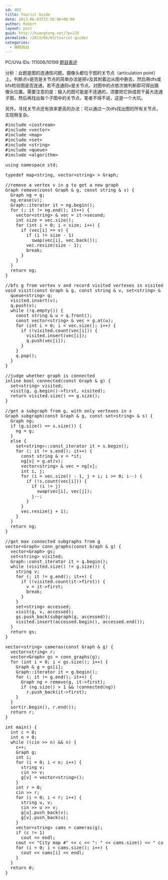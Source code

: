 ```yaml
---
id: 483
title: Tourist Guide
date: 2013-06-03T22:58:06+00:00
author: Robert
layout: post
guid: http://kuangtong.net/?p=225
permalink: /2013/06/03/tourist-guide/
categories:
  - 编程挑战
---
```

PC/UVa IDs: 111006/10199 <a href="http://uva.onlinejudge.org/index.php?option=com_onlinejudge&#038;Itemid=8&#038;page=show_problem&#038;category=38&#038;problem=1140&#038;mosmsg=Submission+received+with+ID+11854360" target="_blank">题目表述</a>

分析：此题是图的连通性问题。摄像头都位于图的关节点（articulation point）上。判断点v是否是关节点的简单办法是把v及其附着边从图中删去，然后用dfs或bfs检验图是否连通，若不连通则v是关节点。对图中的点依次做判断即可得出摄像头位置。<!--more-->需要注意的是：输入的图可能是不连通的，须要把它拆成若干最大连通子图，然后再找出每个子图中的关节点。笔者不得不说，这是一个大坑。


  
另外，寻找关节点还有效率更高的办法：可以通过一次dfs找出图的所有关节点，实现稍复杂。

<pre class="brush: cpp; title: ; notranslate" title="">#include &lt;iostream&gt;
#include &lt;vector&gt;
#include &lt;map&gt;
#include &lt;set&gt;
#include &lt;string&gt;
#include &lt;queue&gt;
#include &lt;algorithm&gt;

using namespace std;

typedef map&lt;string, vector&lt;string&gt; &gt; Graph;

//remove a vertex v in g to get a new graph
Graph remove(const Graph & g, const string & v) {
  Graph ng = g;
  ng.erase(v);
  Graph::iterator it = ng.begin();
  for (; it != ng.end(); it++) {
    vector&lt;string&gt; & vec = it-&gt;second;
    int size = vec.size();
    for (int i = 0; i &lt; size; i++) {
      if (vec[i] == v) {
        if (i != size - 1)
          swap(vec[i], vec.back());
        vec.resize(size - 1);
        break;
      }
    }
  }
  return ng;
}

//bfs g from vertex v and record visited vertexes in visited
void visit(const Graph & g, const string & v, set&lt;string&gt; & visited) {
  queue&lt;string&gt; q;
  visited.insert(v);
  q.push(v);
  while (!q.empty()) {
    const string & u = q.front();
    const vector&lt;string&gt; & vec = g.at(u);
    for (int i = 0; i &lt; vec.size(); i++) {
      if (!visited.count(vec[i])) {
        visited.insert(vec[i]);
        q.push(vec[i]);
      }
    }
    q.pop();
  }
}

//judge whether graph is connected
inline bool connected(const Graph & g) {
  set&lt;string&gt; visited;
  visit(g, g.begin()-&gt;first, visited);
  return visited.size() == g.size();
}

//get a subgraph from g, with only vertexes in s
Graph subgraph(const Graph & g, const set&lt;string&gt; & s) {
  Graph ng;
  if (g.size() == s.size()) {
    ng = g;
  }
  else {
    set&lt;string&gt;::const_iterator it = s.begin();
    for (; it != s.end(); it++) {
      const string & v = *it;
      ng[v] = g.at(v);
      vector&lt;string&gt; & vec = ng[v];
      int i, j;
      for (i = vec.size() - 1, j = i; i &gt;= 0; i--) {
        if (!s.count(vec[i])) {
          if (i != j)
            swap(vec[i], vec[j]);
          j--;
        }
      }
      vec.resize(j + 1);
    }
  }
  return ng;
}

//get max connected subgraphs from g
vector&lt;Graph&gt; conn_graphs(const Graph & g) {
  vector&lt;Graph&gt; gs;
  set&lt;string&gt; visited;
  Graph::const_iterator it = g.begin();
  while (visited.size() != g.size()) {
    string v;
    for (; it != g.end(); it++) {
      if (!visited.count(it-&gt;first)) {
        v = it-&gt;first;
        break;
      }
    }
    set&lt;string&gt; accessed;
    visit(g, v, accessed);
    gs.push_back(subgraph(g, accessed));
    visited.insert(accessed.begin(), accessed.end());
  }
  return gs;
}

vector&lt;string&gt; cameras(const Graph & g) {
  vector&lt;string&gt; r;
  vector&lt;Graph&gt; gs = conn_graphs(g);
  for (int i = 0; i &lt; gs.size(); i++) {
    Graph & g = gs[i];
    Graph::iterator it = g.begin();
    for (; it != g.end(); it++) {
      Graph ng = remove(g, it-&gt;first);
      if (ng.size() &gt; 1 && !connected(ng))
        r.push_back(it-&gt;first);
    }
  }
  sort(r.begin(), r.end());
  return r;
}

int main() {
  int c = 0;
  int n = 0;
  while ((cin &gt;&gt; n) && n) {
    c++;
    Graph g;
    int i;
    for (i = 0; i &lt; n; i++) {
      string v;
      cin &gt;&gt; v;
      g[v] = vector&lt;string&gt;();
    }
    int r = 0;
    cin &gt;&gt; r;
    for (i = 0; i &lt; r; i++) {
      string u, v;
      cin &gt;&gt; u &gt;&gt; v;
      g[u].push_back(v);
      g[v].push_back(u);
    }
    vector&lt;string&gt; cams = cameras(g);
    if (c != 1)
      cout &lt;&lt; endl;
    cout &lt;&lt; "City map #" &lt;&lt; c &lt;&lt; ": " &lt;&lt; cams.size() &lt;&lt; " camera(s) found" &lt;&lt; endl;
    for (i = 0; i &lt; cams.size(); i++) {
      cout &lt;&lt; cams[i] &lt;&lt; endl;
    }
  }
  return 0;
}
</pre>

<div class="addtoany_share_save_container addtoany_content_bottom">
  <div class="a2a_kit a2a_kit_size_32 addtoany_list a2a_target" id="wpa2a_29">
    <a class="a2a_button_facebook" href="http://www.addtoany.com/add_to/facebook?linkurl=http%3A%2F%2Fkuangtong.me%2F2013%2F06%2F03%2Ftourist-guide%2F&linkname=Tourist%20Guide" title="Facebook" rel="nofollow" target="_blank"></a><a class="a2a_button_twitter" href="http://www.addtoany.com/add_to/twitter?linkurl=http%3A%2F%2Fkuangtong.me%2F2013%2F06%2F03%2Ftourist-guide%2F&linkname=Tourist%20Guide" title="Twitter" rel="nofollow" target="_blank"></a><a class="a2a_button_google_plus" href="http://www.addtoany.com/add_to/google_plus?linkurl=http%3A%2F%2Fkuangtong.me%2F2013%2F06%2F03%2Ftourist-guide%2F&linkname=Tourist%20Guide" title="Google+" rel="nofollow" target="_blank"></a><a class="a2a_button_sina_weibo" href="http://www.addtoany.com/add_to/sina_weibo?linkurl=http%3A%2F%2Fkuangtong.me%2F2013%2F06%2F03%2Ftourist-guide%2F&linkname=Tourist%20Guide" title="Sina Weibo" rel="nofollow" target="_blank"></a><a class="a2a_dd addtoany_share_save" href="https://www.addtoany.com/share_save"></a>
  </div>
</div>